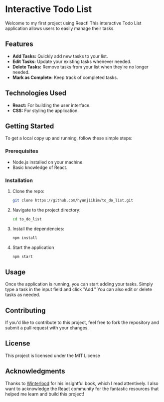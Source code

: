 # Interactive Todo List

Welcome to my first project using React! This interactive Todo List application allows users to easily manage their tasks. 

## Features

- **Add Tasks:** Quickly add new tasks to your list.
- **Edit Tasks:** Update your existing tasks whenever needed.
- **Delete Tasks:** Remove tasks from your list when they're no longer needed.
- **Mark as Complete:** Keep track of completed tasks.

## Technologies Used

- **React:** For building the user interface.
- **CSS:** For styling the application.

## Getting Started

To get a local copy up and running, follow these simple steps:

### Prerequisites

- Node.js installed on your machine.
- Basic knowledge of React.

### Installation

1. Clone the repo:
   ```bash
   git clone https://github.com/hyunjiikim/to_do_list.git
   ```
   
2. Navigate to the project directory:
   ```bash
   cd to_do_list
   ```

3. Install the dependencies:
   ```bash
   npm install
   ```

4. Start the application
   ```bash
   npm start
   ```

## Usage
Once the application is running, you can start adding your tasks. Simply type a task in the input field and click "Add." You can also edit or delete tasks as needed.

## Contributing
If you'd like to contribute to this project, feel free to fork the repository and submit a pull request with your changes.

## License
This project is licensed under the MIT License

## Acknowledgments

Thanks to [Winterlood](https://github.com/winterlood) for his insightful book, which I read attentively. I also want to acknowledge the React community for the fantastic resources that helped me learn and build this project!

